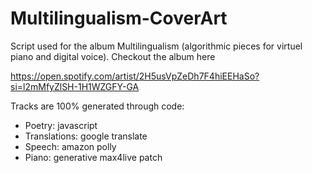 # Multilingualism-CoverArt
Script used for the album Multilingualism (algorithmic pieces for virtuel piano and digital voice). Checkout the album here

https://open.spotify.com/artist/2H5usVpZeDh7F4hiEEHaSo?si=l2mMfyZlSH-1H1WZGFY-GA

Tracks are 100% generated through code:

- Poetry: javascript
- Translations: google translate
- Speech: amazon polly
- Piano: generative max4live patch
